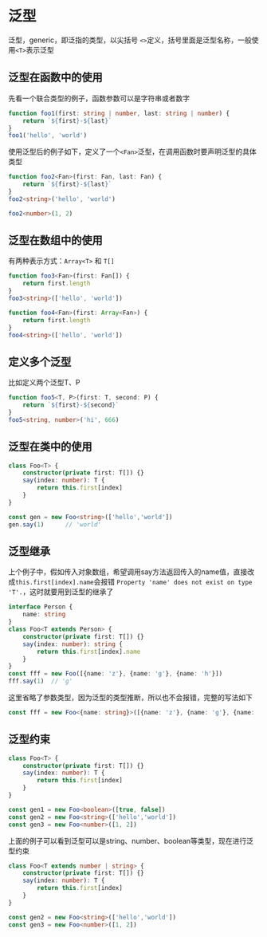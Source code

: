 # 泛型

泛型，generic，即泛指的类型，以尖括号 `<>`定义，括号里面是泛型名称，一般使用`<T>`表示泛型

## 泛型在函数中的使用

先看一个联合类型的例子，函数参数可以是字符串或者数字

```typescript
function foo1(first: string | number, last: string | number) {
    return `${first}-${last}`
}
foo1('hello', 'world')
```

使用泛型后的例子如下，定义了一个`<Fan>`泛型，在调用函数时要声明泛型的具体类型

```typescript
function foo2<Fan>(first: Fan, last: Fan) {
    return `${first}-${last}`
}
foo2<string>('hello', 'world')

foo2<number>(1, 2)
```

## 泛型在数组中的使用

有两种表示方式：`Array<T>` 和 `T[]`

```typescript
function foo3<Fan>(first: Fan[]) {
    return first.length
}
foo3<string>(['hello', 'world'])

function foo4<Fan>(first: Array<Fan>) {
    return first.length
}
foo4<string>(['hello', 'world'])
```

## 定义多个泛型

比如定义两个泛型T、P

```typescript
function foo5<T, P>(first: T, second: P) {
    return `${first}-${second}`
}
foo5<string, number>('hi', 666)
```

## 泛型在类中的使用

```typescript
class Foo<T> {
    constructor(private first: T[]) {}
    say(index: number): T {
        return this.first[index]
    }
}

const gen = new Foo<string>(['hello','world'])
gen.say(1)      // 'world'
```

## 泛型继承

上个例子中，假如传入对象数组，希望调用say方法返回传入的name值，直接改成`this.first[index].name`会报错
`Property 'name' does not exist on type 'T'.`，这时就要用到泛型的继承了

```typescript
interface Person {
    name: string
}
class Foo<T extends Person> {
    constructor(private first: T[]) {}
    say(index: number): string {
        return this.first[index].name
    }
}
const fff = new Foo([{name: 'z'}, {name: 'g'}, {name: 'h'}])
fff.say(1)  // 'g'
```

这里省略了参数类型，因为泛型的类型推断，所以也不会报错，完整的写法如下

```typescript
const fff = new Foo<{name: string}>([{name: 'z'}, {name: 'g'}, {name: 'h'}])
```

## 泛型约束

```typescript
class Foo<T> {
    constructor(private first: T[]) {}
    say(index: number): T {
        return this.first[index]
    }
}

const gen1 = new Foo<boolean>([true, false])
const gen2 = new Foo<string>(['hello','world'])
const gen3 = new Foo<number>([1, 2])
```

上面的例子可以看到泛型可以是string、number、boolean等类型，现在进行泛型约束

```typescript
class Foo<T extends number | string> {
    constructor(private first: T[]) {}
    say(index: number): T {
        return this.first[index]
    }
}

const gen2 = new Foo<string>(['hello','world'])
const gen3 = new Foo<number>([1, 2])
```
